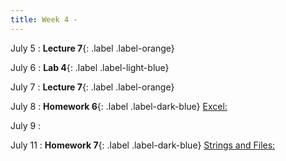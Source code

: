 ```yaml
---
title: Week 4 - 
---
```


July 5
: **Lecture 7**{: .label .label-orange}[](#)

July 6
: **Lab 4**{: .label .label-light-blue}[](#)

July 7
: **Lecture 7**{: .label .label-orange}[](#)

July 8
: **Homework 6**{: .label .label-dark-blue} [Excel: ](#)

July 9
: [](#)

July 11
: **Homework 7**{: .label .label-dark-blue} [Strings and Files: ](#)


